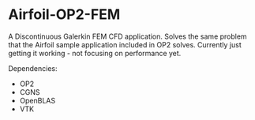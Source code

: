 # Airfoil-OP2-FEM
A Discontinuous Galerkin FEM CFD application.
Solves the same problem that the Airfoil sample application included in OP2 solves.
Currently just getting it working - not focusing on performance yet.

Dependencies:
- OP2
- CGNS
- OpenBLAS
- VTK
